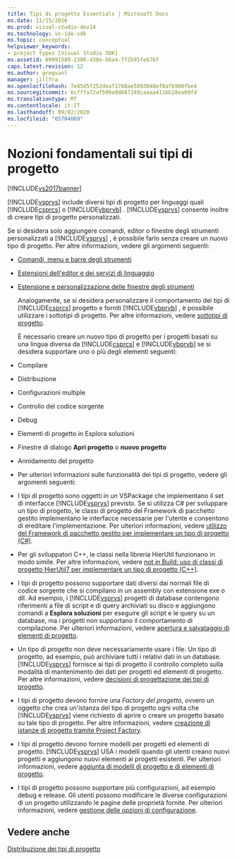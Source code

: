 ```yaml
---
title: Tipi di progetto Essentials | Microsoft Docs
ms.date: 11/15/2016
ms.prod: visual-studio-dev14
ms.technology: vs-ide-sdk
ms.topic: conceptual
helpviewer_keywords:
- project types [Visual Studio SDK]
ms.assetid: 09991589-2300-430e-b6a4-7f2b95fe676f
caps.latest.revision: 12
ms.author: gregvanl
manager: jillfra
ms.openlocfilehash: 7e45d5f252deaf1788ae5093048ef8afb900fbe4
ms.sourcegitcommit: 6cfffa72af599a9d667249caaaa411bb28ea69fd
ms.translationtype: MT
ms.contentlocale: it-IT
ms.lasthandoff: 09/02/2020
ms.locfileid: "65704069"
---
```

# <a name="project-type-essentials"></a>Nozioni fondamentali sui tipi di progetto
[!INCLUDE[vs2017banner](../../includes/vs2017banner.md)]

[!INCLUDE[vsprvs](../../includes/vsprvs-md.md)] include diversi tipi di progetto per linguaggi quali [!INCLUDE[csprcs](../../includes/csprcs-md.md)] o [!INCLUDE[vbprvb](../../includes/vbprvb-md.md)] . [!INCLUDE[vsprvs](../../includes/vsprvs-md.md)] consente inoltre di creare tipi di progetto personalizzati.  
  
 Se si desidera solo aggiungere comandi, editor o finestre degli strumenti personalizzati a [!INCLUDE[vsprvs](../../includes/vsprvs-md.md)] , è possibile farlo senza creare un nuovo tipo di progetto. Per altre informazioni, vedere gli argomenti seguenti:  
  
- [Comandi, menu e barre degli strumenti](../../extensibility/internals/commands-menus-and-toolbars.md)  
  
- [Estensioni dell'editor e dei servizi di linguaggio](../../extensibility/editor-and-language-service-extensions.md)  
  
- [Estensione e personalizzazione delle finestre degli strumenti](../../extensibility/extending-and-customizing-tool-windows.md)  
  
  Analogamente, se si desidera personalizzare il comportamento dei tipi di [!INCLUDE[csprcs](../../includes/csprcs-md.md)] progetto e forniti [!INCLUDE[vbprvb](../../includes/vbprvb-md.md)] , è possibile utilizzare i sottotipi di progetto. Per altre informazioni, vedere [sottotipi di progetto](../../extensibility/internals/project-subtypes.md).  
  
  È necessario creare un nuovo tipo di progetto per i progetti basati su una lingua diversa da [!INCLUDE[csprcs](../../includes/csprcs-md.md)] e [!INCLUDE[vbprvb](../../includes/vbprvb-md.md)] se si desidera supportare uno o più degli elementi seguenti:  
  
- Compilare  
  
- Distribuzione  
  
- Configurazioni multiple  
  
- Controllo del codice sorgente  
  
- Debug  
  
- Elementi di progetto in Esplora soluzioni  
  
- Finestre di dialogo **Apri progetto** o **nuovo progetto**  
  
- Annidamento del progetto  
  
- Per ulteriori informazioni sulle funzionalità dei tipi di progetto, vedere gli argomenti seguenti:  
  
- I tipi di progetto sono oggetti in un VSPackage che implementano il set di interfacce [!INCLUDE[vsprvs](../../includes/vsprvs-md.md)] previsto. Se si utilizza C# per sviluppare un tipo di progetto, le classi di progetto del Framework di pacchetto gestito implementano le interfacce necessarie per l'utente e consentono di ereditare l'implementazione. Per ulteriori informazioni, vedere [utilizzo del Framework di pacchetto gestito per implementare un tipo di progetto (C#)](../../extensibility/internals/using-the-managed-package-framework-to-implement-a-project-type-csharp.md).  
  
- Per gli sviluppatori C++, le classi nella libreria HierUtil funzionano in modo simile. Per altre informazioni, vedere [not in Build: uso di classi di progetto HierUtil7 per implementare un tipo di progetto (C++)](https://msdn.microsoft.com/a5c16a09-94a2-46ef-87b5-35b815e2f346).  
  
- I tipi di progetto possono supportare dati diversi dai normali file di codice sorgente che si compilano in un assembly con estensione exe o dll. Ad esempio, i [!INCLUDE[vsprvs](../../includes/vsprvs-md.md)] progetti di database contengono riferimenti a file di script e di query archiviati su disco e aggiungono comandi a **Esplora soluzioni** per eseguire gli script e le query su un database, ma i progetti non supportano il comportamento di compilazione. Per ulteriori informazioni, vedere [apertura e salvataggio di elementi di progetto](../../extensibility/internals/opening-and-saving-project-items.md).  
  
- Un tipo di progetto non deve necessariamente usare i file. Un tipo di progetto, ad esempio, può archiviare tutti i relativi dati in un database. [!INCLUDE[vsprvs](../../includes/vsprvs-md.md)] fornisce ai tipi di progetto il controllo completo sulla modalità di mantenimento dei dati per progetti ed elementi di progetto. Per altre informazioni, vedere [decisioni di progettazione dei tipi di progetto](../../extensibility/internals/project-type-design-decisions.md).  
  
- I tipi di progetto devono fornire una *Factory del progetto*, ovvero un oggetto che crea un'istanza del tipo di progetto ogni volta che [!INCLUDE[vsprvs](../../includes/vsprvs-md.md)] viene richiesto di aprire o creare un progetto basato su tale tipo di progetto. Per altre informazioni, vedere [creazione di istanze di progetto tramite Project Factory](../../extensibility/internals/creating-project-instances-by-using-project-factories.md).  
  
- I tipi di progetto devono fornire modelli per progetti ed elementi di progetto. [!INCLUDE[vsprvs](../../includes/vsprvs-md.md)] USA i modelli quando gli utenti creano nuovi progetti e aggiungono nuovi elementi ai progetti esistenti. Per ulteriori informazioni, vedere [aggiunta di modelli di progetto e di elementi di progetto](../../extensibility/internals/adding-project-and-project-item-templates.md).  
  
- I tipi di progetto possono supportare più configurazioni, ad esempio debug e release. Gli utenti possono modificare le diverse configurazioni di un progetto utilizzando le pagine delle proprietà fornite. Per ulteriori informazioni, vedere [gestione delle opzioni di configurazione](../../extensibility/internals/managing-configuration-options.md).  
  
## <a name="see-also"></a>Vedere anche  
 [Distribuzione dei tipi di progetto](../../extensibility/internals/deploying-project-types.md)

